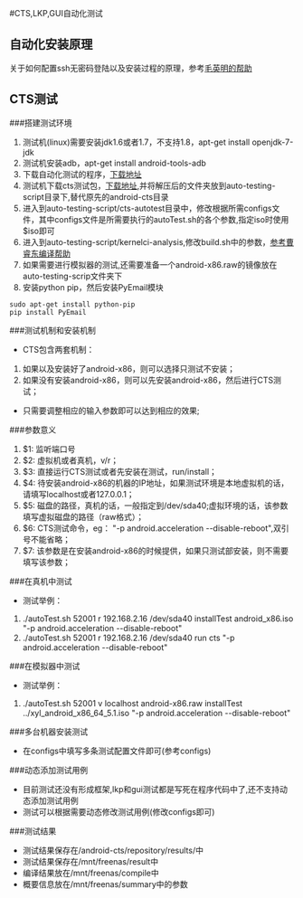 #CTS,LKP,GUI自动化测试
## 自动化安装原理
关于如何配置ssh无密码登陆以及安装过程的原理，参考[毛英明的帮助](https://github.com/xyongcn/openthos-testing/blob/master/bare_metal_autotest/android_auto/README.md)
## CTS测试
###搭建测试环境
1. 测试机(linux)需要安装jdk1.6或者1.7，不支持1.8，apt-get install openjdk-7-jdk
1. 测试机安装adb，apt-get install android-tools-adb
1. 下载自动化测试的程序，[下载地址](https://github.com/openthos/testing-analysis)
1. 测试机下载cts测试包，[下载地址]( https://dl.google.com/dl/android/cts/android-cts-5.1_r4-linux_x86-x86.zip),并将解压后的文件夹放到auto-testing-script目录下,替代原先的android-cts目录
1. 进入到auto-testing-script/cts-autotest目录中，修改根据所需configs文件，其中configs文件是所需要执行的autoTest.sh的各个参数,指定iso时使用$iso即可
1. 进入到auto-testing-script/kernelci-analysis,修改build.sh中的参数，[参考曹睿东编译帮助](kernelci-analysis/README.md)
1. 如果需要进行模拟器的测试,还需要准备一个android-x86.raw的镜像放在auto-testing-scrip文件夹下
1. 安装python pip，然后安装PyEmail模块
```
sudo apt-get install python-pip
pip install PyEmail
```

###测试机制和安装机制
* CTS包含两套机制：
 1. 如果以及安装好了android-x86，则可以选择只测试不安装；
 1. 如果没有安装android-x86，则可以先安装android-x86，然后进行CTS测试；
* 只需要调整相应的输入参数即可以达到相应的效果;

###参数意义
1. $1: 监听端口号
1. $2: 虚拟机或者真机，v/r；
1. $3: 直接运行CTS测试或者先安装在测试，run/install；
1. $4: 待安装android-x86的机器的IP地址，如果测试环境是本地虚拟机的话，请填写localhost或者127.0.0.1；
1. $5: 磁盘的路径，真机的话，一般指定到/dev/sda40;虚拟环境的话，该参数填写虚拟磁盘的路径（raw格式）；
1. $6: CTS测试命令，eg： "-p android.acceleration --disable-reboot",双引号不能省略；
1. $7: 该参数是在安装android-x86的时候提供，如果只测试部安装，则不需要填写该参数；

###在真机中测试
* 测试举例：
 1. ./autoTest.sh 52001 r 192.168.2.16 /dev/sda40 installTest android_x86.iso "-p android.acceleration --disable-reboot"
 1. ./autoTest.sh 52001 r 192.168.2.16 /dev/sda40 run cts "-p android.acceleration --disable-reboot"

###在模拟器中测试
* 测试举例：
 1. ./autoTest.sh 52001 v localhost android-x86.raw  installTest ../xyl_android_x86_64_5.1.iso "-p android.acceleration --disable-reboot"

###多台机器安装测试
* 在configs中填写多条测试配置文件即可(参考configs)

###动态添加测试用例
* 目前测试还没有形成框架,lkp和gui测试都是写死在程序代码中了,还不支持动态添加测试用例
* 测试可以根据需要动态修改测试用例(修改configs即可)

###测试结果
* 测试结果保存在/android-cts/repository/results/中 
* 测试结果保存在/mnt/freenas/result中
* 编译结果放在/mnt/freenas/compile中
* 概要信息放在/mnt/freenas/summary中的参数

